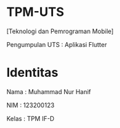 # TPM-UTS
[Teknologi dan Pemrograman Mobile]

Pengumpulan UTS : Aplikasi Flutter

# Identitas
Nama : Muhammad Nur Hanif

NIM : 123200123

Kelas : TPM IF-D
